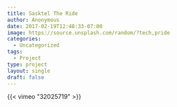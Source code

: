 ```yaml
---
title: Sasktel The Ride
author: Anonymous
date: 2017-02-19T12:48:33-07:00
image: https://source.unsplash.com/random/?tech,pride
categories:
  - Uncategorized
tags:
  - Project
type: project
layout: single
draft: false
---
```


{{< vimeo "32025719" >}}
